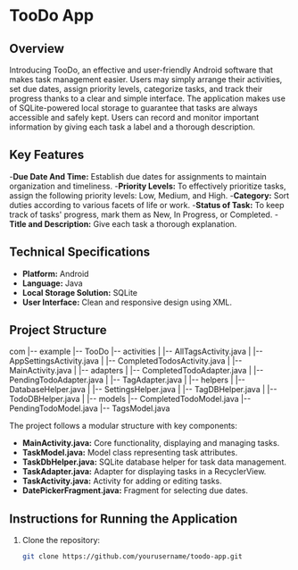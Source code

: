 # TooDo App

## Overview

Introducing TooDo, an effective and user-friendly Android software that makes task management easier. Users may simply arrange their activities, set due dates, assign priority levels, categorize tasks, and track their progress thanks to a clear and simple interface. The application makes use of SQLite-powered local storage to guarantee that tasks are always accessible and safely kept. Users can record and monitor important information by giving each task a label and a thorough description.

## Key Features

-**Due Date And Time:** Establish due dates for assignments to maintain organization and timeliness.
-**Priority Levels:** To effectively prioritize tasks, assign the following priority levels: Low, Medium, and High.
-**Category:** Sort duties according to various facets of life or work.
-**Status of Task:** To keep track of tasks' progress, mark them as New, In Progress, or Completed.
-**Title and Description:** Give each task a thorough explanation.


## Technical Specifications

- **Platform:** Android
- **Language:** Java
- **Local Storage Solution:** SQLite
- **User Interface:** Clean and responsive design using XML.

## Project Structure

com
|-- example
    |-- TooDo
        |-- activities
        |   |-- AllTagsActivity.java
        |   |-- AppSettingsActivity.java
        |   |-- CompletedTodosActivity.java
        |   |-- MainActivity.java
        |
        |-- adapters
        |   |-- CompletedTodoAdapter.java
        |   |-- PendingTodoAdapter.java
        |   |-- TagAdapter.java
        |
        |-- helpers
        |   |-- DatabaseHelper.java
        |   |-- SettingsHelper.java
        |   |-- TagDBHelper.java
        |   |-- TodoDBHelper.java
        |
        |-- models
            |-- CompletedTodoModel.java
            |-- PendingTodoModel.java
            |-- TagsModel.java


The project follows a modular structure with key components:
- **MainActivity.java:** Core functionality, displaying and managing tasks.
- **TaskModel.java:** Model class representing task attributes.
- **TaskDbHelper.java:** SQLite database helper for task data management.
- **TaskAdapter.java:** Adapter for displaying tasks in a RecyclerView.
- **TaskActivity.java:** Activity for adding or editing tasks.
- **DatePickerFragment.java:** Fragment for selecting due dates.

## Instructions for Running the Application

1. Clone the repository:
   ```bash
   git clone https://github.com/yourusername/toodo-app.git
